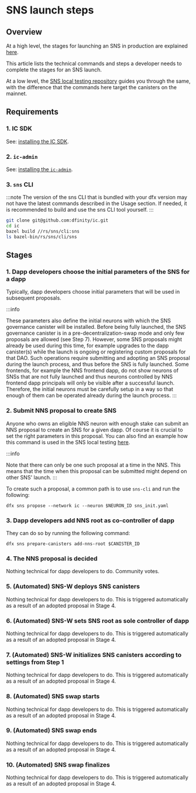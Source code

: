 # SNS launch steps

## Overview
At a high level, the stages for launching an SNS in production are explained [here](../launching/launch-summary-1proposal.md).

This article lists the technical commands and steps a developer needs to complete the stages for an SNS launch.

At a low level, the [SNS local testing repository](../testing/testing-locally.md) guides you
through the same, with the difference that the commands here target the canisters on the mainnet.

## Requirements

### 1. IC SDK

See: [installing the IC SDK](../../../setup/install).

### 2. `ic-admin`

See: [installing the `ic-admin`](../../../setup/ic-admin.md).

### 3. `sns` CLI

:::note
The version of the sns CLI that is bundled with your dfx version may not have the latest commands described in the Usage section. If needed, it is recommended to build and use the sns CLI tool yourself.
:::

```bash
git clone git@github.com:dfinity/ic.git
cd ic
bazel build //rs/sns/cli:sns
ls bazel-bin/rs/sns/cli/sns 
```
## Stages

### 1. Dapp developers choose the initial parameters of the SNS for a dapp

Typically, dapp developers choose initial parameters that will be used in subsequent proposals.

:::info 

These parameters also define the initial neurons with which the SNS governance canister will be installed. Before being fully launched, the SNS governance canister is in a pre-decentralization-swap mode and only few proposals are allowed (see Step 7). However, some SNS proposals might already be used during this time, for example upgrades to the dapp canister(s) while the launch is ongoing or registering custom proposals for that DAO. Such operations require submitting and adopting an SNS proposal during the launch process, and thus before the SNS is fully launched. Some frontends, for example the NNS frontend dapp, do not show neurons of SNSs that are not fully launched and thus neurons controlled by NNS frontend dapp principals will only be visible after a successful launch. Therefore, the initial neurons must be carefully setup in a way so that enough of them can be operated already during the launch process. 
:::

### 2. Submit NNS proposal to create SNS

Anyone who owns an eligible NNS neuron with enough stake can submit an NNS proposal to create an SNS for a given dapp.
Of course it is crucial to set the right parameters in this proposal.
You can also find an example how this command is used in the SNS local testing [here](https://github.com/dfinity/sns-testing/blob/main/propose_sns.sh).


:::info

Note that there can only be one such proposal at a time in the NNS. This means that the time when this proposal can be submitted might depend on other SNS' launch.
:::


To create such a proposal, a common path is to use `sns-cli` and run the following:
```
dfx sns propose --network ic --neuron $NEURON_ID sns_init.yaml
```

### 3. Dapp developers add NNS root as co-controller of dapp

They can do so by running the following command:
```
dfx sns prepare-canisters add-nns-root $CANISTER_ID
```

### 4. The NNS proposal is decided
Nothing technical for dapp developers to do. Community votes.


### 5. (Automated) SNS-W deploys SNS canisters
Nothing technical for dapp developers to do. This is triggered automatically as a result
of an adopted proposal in Stage 4.

### 6. (Automated) SNS-W sets SNS root as sole controller of dapp
Nothing technical for dapp developers to do. This is triggered automatically as a result
of an adopted proposal in Stage 4.

### 7. (Automated) SNS-W initializes SNS canisters according to settings from Step 1
Nothing technical for dapp developers to do. This is triggered automatically as a result
of an adopted proposal in Stage 4.

### 8. (Automated) SNS swap starts
Nothing technical for dapp developers to do. This is triggered automatically as a result
of an adopted proposal in Stage 4.

### 9. (Automated) SNS swap ends
Nothing technical for dapp developers to do. This is triggered automatically as a result
of an adopted proposal in Stage 4.

### 10. (Automated) SNS swap finalizes
Nothing technical for dapp developers to do. This is triggered automatically as a result
of an adopted proposal in Stage 4.
